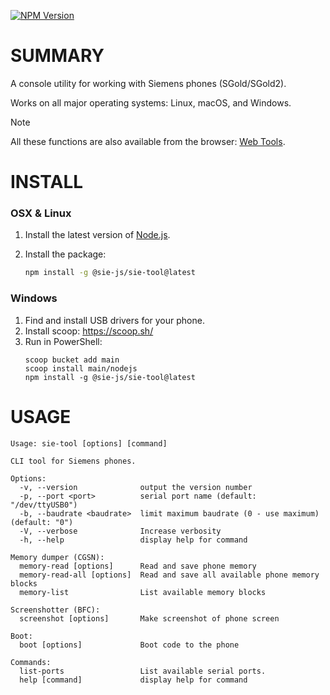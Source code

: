 [![NPM Version](https://img.shields.io/npm/v/%40sie-js%2Fsie-tool)](https://www.npmjs.com/package/@sie-js/sie-tool)

# SUMMARY

A console utility for working with Siemens phones (SGold/SGold2).

Works on all major operating systems: Linux, macOS, and Windows.

> [!NOTE]
> All these functions are also available from the browser: [Web Tools](https://siemens-mobile-hacks.github.io/web-tools/).

# INSTALL

### OSX & Linux
1. Install the latest version of [Node.js](https://nodejs.org/en/download/).
2. Install the package:

   ```bash
   npm install -g @sie-js/sie-tool@latest
   ```

### Windows
1. Find and install USB drivers for your phone.
2. Install scoop: https://scoop.sh/
3. Run in PowerShell:
   ```
   scoop bucket add main
   scoop install main/nodejs
   npm install -g @sie-js/sie-tool@latest
   ```

# USAGE

```
Usage: sie-tool [options] [command]

CLI tool for Siemens phones.

Options:
  -v, --version              output the version number
  -p, --port <port>          serial port name (default: "/dev/ttyUSB0")
  -b, --baudrate <baudrate>  limit maximum baudrate (0 - use maximum) (default: "0")
  -V, --verbose              Increase verbosity
  -h, --help                 display help for command

Memory dumper (CGSN):
  memory-read [options]      Read and save phone memory
  memory-read-all [options]  Read and save all available phone memory blocks
  memory-list                List available memory blocks

Screenshotter (BFC):
  screenshot [options]       Make screenshot of phone screen

Boot:
  boot [options]             Boot code to the phone

Commands:
  list-ports                 List available serial ports.
  help [command]             display help for command
```
